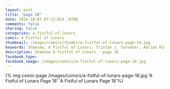 ```yaml
---
layout: post
title: "page 18"
date: 2014-10-07 07:12:034 -0700
comments: false
sharing: false
categories: a-fistful-of-lunars
comic: A Fistful of Lunars
thumbnail: /images/comics/thumbs/a-fistful-of-lunars-page-18.jpg
keywords: Shamsee, A Fistful of Lunars, Tristan J. Tarwater, Adrian Ricker
description: Shamsee A Fistful of Lunars - page 18
facebook_type: 
facebook_image: /images/comics/a-fistful-of-lunars-page-18.jpg
---
```

{% img comic-page /images/comics/a-fistful-of-lunars-page-18.jpg 'A Fistful of Lunars Page 18' 'A Fistful of Lunars Page 18'%}